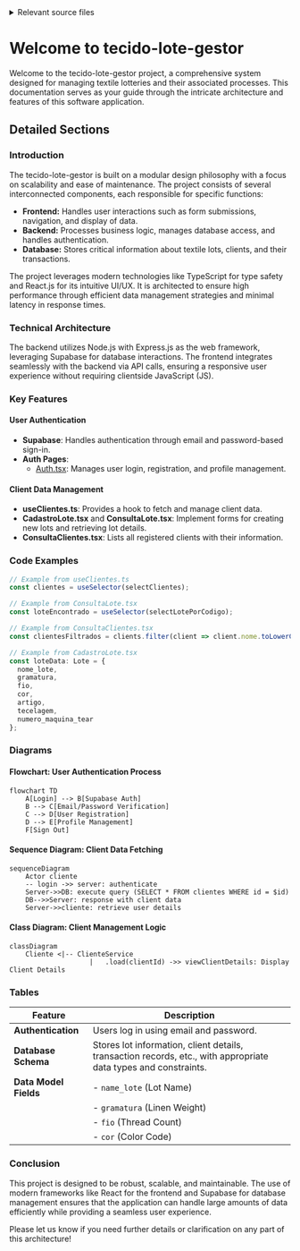 <details>
<summary>Relevant source files</summary>

- [src/pages/ConsultaLote.tsx](https://github.com/guilhermedreis/tecido-lote-gestor/blob/main/src/pages/ConsultaLote.tsx)
- [src/hooks/useClientes.ts](https://github.com/guilhermedreis/tecido-lote-gestor/blob/main/src/hooks/useClientes.ts)
- [src/pages/ConsultaClientes.tsx](https://github.com/guilhermedreis/tecido-lote-gestor/blob/main/src/pages/ConsultaClientes.tsx)
- [src/pages/CadastroLote.tsx](https://github.com/guilhermedreis/tecido-lote-gestor/blob/main/src/pages/CadastroLote.tsx)
- [src/components/ui/select.tsx](https://github.com/guilhermedreis/tecido-lote-gestor/blob/main/src/components/ui/select.tsx)
</details>

# Welcome to tecido-lote-gestor

Welcome to the tecido-lote-gestor project, a comprehensive system designed for managing textile lotteries and their associated processes. This documentation serves as your guide through the intricate architecture and features of this software application.

## Detailed Sections

### Introduction
The tecido-lote-gestor is built on a modular design philosophy with a focus on scalability and ease of maintenance. The project consists of several interconnected components, each responsible for specific functions:

- **Frontend:** Handles user interactions such as form submissions, navigation, and display of data.
- **Backend:** Processes business logic, manages database access, and handles authentication.
- **Database:** Stores critical information about textile lots, clients, and their transactions.

The project leverages modern technologies like TypeScript for type safety and React.js for its intuitive UI/UX. It is architected to ensure high performance through efficient data management strategies and minimal latency in response times.

### Technical Architecture
The backend utilizes Node.js with Express.js as the web framework, leveraging Supabase for database interactions. The frontend integrates seamlessly with the backend via API calls, ensuring a responsive user experience without requiring clientside JavaScript (JS).

### Key Features

#### User Authentication
- **Supabase**: Handles authentication through email and password-based sign-in.
- **Auth Pages**:
  - [Auth.tsx](https://github.com/guilhermedreis/tecido-lote-gestor/blob/main/src/pages/Auth.tsx): Manages user login, registration, and profile management.

#### Client Data Management
- **useClientes.ts**: Provides a hook to fetch and manage client data.
- **CadastroLote.tsx** and **ConsultaLote.tsx**: Implement forms for creating new lots and retrieving lot details.
- **ConsultaClientes.tsx**: Lists all registered clients with their information.

### Code Examples

```javascript
// Example from useClientes.ts
const clientes = useSelector(selectClientes);
```

```typescript
// Example from ConsultaLote.tsx
const loteEncontrado = useSelector(selectLotePorCodigo);

// Example from ConsultaClientes.tsx
const clientesFiltrados = clients.filter(client => client.nome.toLowerCase().includes(searchTerm.toLowerCase()));

// Example from CadastroLote.tsx
const loteData: Lote = {
  nome_lote,
  gramatura,
  fio,
  cor,
  artigo,
  tecelagem,
  numero_maquina_tear
};
```

### Diagrams

#### Flowchart: User Authentication Process
```mermaid
flowchart TD
    A[Login] --> B[Supabase Auth]
    B --> C[Email/Password Verification]
    C --> D[User Registration]
    D --> E[Profile Management]
    F[Sign Out]
```

#### Sequence Diagram: Client Data Fetching
```mermaid
sequenceDiagram
    Actor cliente
    -- login ->> server: authenticate
    Server->>DB: execute query (SELECT * FROM clientes WHERE id = $id)
    DB-->>Server: response with client data
    Server->>cliente: retrieve user details
```

#### Class Diagram: Client Management Logic
```mermaid
classDiagram
    Cliente <|-- ClienteService
                    |   .load(clientId) ->> viewClientDetails: Display Client Details

```

### Tables

| Feature               | Description                                                                                           |
|-----------------------|-----------------------------------------------------------------------------------------------------|
| **Authentication**    | Users log in using email and password.                                                                    |
| **Database Schema**   | Stores lot information, client details, transaction records, etc., with appropriate data types and constraints. |
| **Data Model Fields** | - `name_lote` (Lot Name)                                                                                   |
|                       | - `gramatura` (Linen Weight)                                                                                 |
|                       | - `fio` (Thread Count)                                                                                     |
|                       | - `cor` (Color Code)                                                                                       |

### Conclusion

This project is designed to be robust, scalable, and maintainable. The use of modern frameworks like React for the frontend and Supabase for database management ensures that the application can handle large amounts of data efficiently while providing a seamless user experience.

Please let us know if you need further details or clarification on any part of this architecture!